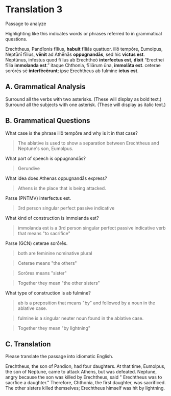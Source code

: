 # Translation 3

Passage to analyze

Highlighting like this indicates words or phrases referred to in grammatical questions.

Erechtheus, Pandīonis fīlius, **habuit** fīliās quattuor. 
illō tempōre, Eumolpus, Neptūnī fīlius, **vēnit** ad Athēnās **oppugnandās**, sed hic **victus est**.
Neptūnus, infestus quod fīlius ab Erechtheō **interfectus est**, **dīxit** “Erecthei fīlia **immolanda est**.” 
itaque Chthonia, fīliārum ūna, **immolāta est**. 
ceterae sorōrēs sē **interfēcērunt**; 
ipse Erechtheus ab fulmine **ictus est**.

## A. Grammatical Analysis

Surround all the verbs with two asterisks. (These will display as bold text.) 
Surround all the subjects with one asterisk. (These will display as italic text.)

## B. Grammatical Questions

What case is the phrase illō tempōre and why is it in that case?

> The ablative is used to show a separation between Erechtheus and Neptune's son, Eumolpus.

What part of speech is oppugnandās?

> Gerundive

What idea does Athenas oppugnandās express?

> Athens is the place that is being attacked.

Parse (PNTMV) interfectus est.

> 3rd person singular perfect passive indicative

What kind of construction is immolanda est?

> immolanda est is a 3rd person singular perfect passive indicative verb that means "to sacrifice"

Parse (GCN) ceterae sorōrēs.

> both are feminine nominative plural 

> Ceterae means "the others"

> Sorōres means "sister"

> Together they mean "the other sisters"

What type of construction is ab fulmine?

> ab is a preposition that means "by" and followed by a noun in the ablative case.

> fulmine is a singular neuter noun found in the ablative case.

> Together they mean "by lightning"

## C. Translation

Please translate the passage into idiomatic English.

Erechtheus, the son of Pandion, had four daughters.
At that time, Eumolpus, the son of Neptune, came to attack Athens, but was defeated. 
Neptune, angry because the son was killed by Erechtheus, said " Erechtheus was to sacrfice a daughter."
Therefore, Chthonia, the first daughter, was sacrificed.
The other sisters killed themselves; 
Erechtheus himself was hit by lightning.
